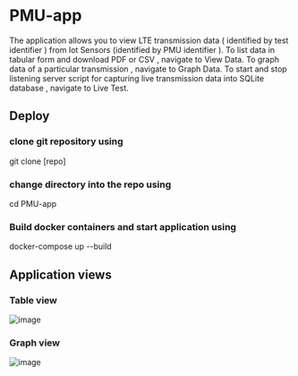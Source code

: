 # PMU-app
The application allows you to view  LTE transmission data ( identified by test identifier ) from Iot Sensors (identified by PMU identifier ). 
To list data in tabular form and download PDF or CSV , navigate to View Data.
To graph data of a particular transmission , navigate to Graph Data.
To start and stop listening server script for capturing live transmission data into SQLite database , navigate to Live Test.

## Deploy 
### clone git repository using
git clone [repo]

### change directory into the repo using
cd PMU-app

### Build docker containers and start application using 
docker-compose up --build

## Application views

### Table view 
![image](https://user-images.githubusercontent.com/36897394/188297295-8dae60ce-3b99-4ce3-a447-0c6c32e73c17.png)

### Graph view
![image](https://user-images.githubusercontent.com/36897394/188297221-00f9abac-0954-464a-9833-80074b2671e5.png)
